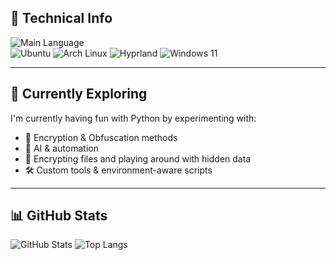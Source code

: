 ## 📌 Technical Info

![Main Language](https://img.shields.io/badge/Main%20language-Python-blue?style=for-the-badge&logo=python&logoColor=white)  
![Ubuntu](https://img.shields.io/badge/OS-Ubuntu-orange?style=for-the-badge&logo=ubuntu&logoColor=white)
![Arch Linux](https://img.shields.io/badge/OS-Arch_Linux-1793D1?style=for-the-badge&logo=arch-linux&logoColor=white)
![Hyprland](https://img.shields.io/badge/WM-Hyprland-303030?style=for-the-badge&logo=window-manager&logoColor=white)
![Windows 11](https://img.shields.io/badge/OS-Windows_11-0078D6?style=for-the-badge&logo=windows11&logoColor=white)

---

## 🧪 Currently Exploring

I'm currently having fun with Python by experimenting with:
- 🔐 Encryption & Obfuscation methods  
- 🤖 AI & automation  
- 📁 Encrypting files and playing around with hidden data  
- 🛠️ Custom tools & environment-aware scripts  

---

## 📊 GitHub Stats

![GitHub Stats](https://github-readme-stats.vercel.app/api?username=mosesalone&show_icons=true&theme=apprentice )
![Top Langs](https://github-readme-stats.vercel.app/api/top-langs/?username=mosesalone&layout=compact&theme=apprentice )
